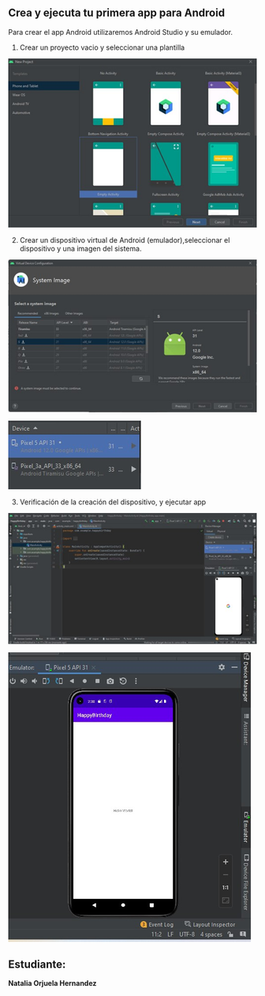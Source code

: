 ## Crea y ejecuta tu primera app para Android

Para crear el app Android utilizaremos Android Studio y su emulador.

1. Crear un proyecto vacio y seleccionar una plantilla

![image](https://github.com/Nataorjuela/IETI-IntroductionAndroid/blob/master/Images/plantilla.jpg)

2. Crear un dispositivo virtual de Android (emulador),seleccionar el dispositivo y una imagen del sistema.

![image](https://github.com/Nataorjuela/IETI-IntroductionAndroid/blob/master/Images/sistema.jpg)

![image](https://github.com/Nataorjuela/IETI-IntroductionAndroid/blob/master/Images/verfDisp.jpg)

3. Verificación de la creación del dispositivo, y ejecutar app

![image](https://github.com/Nataorjuela/IETI-IntroductionAndroid/blob/master/Images/verfOne.jpg)

![image](https://github.com/Nataorjuela/IETI-IntroductionAndroid/blob/master/Images/verfTwo.jpg)

## Estudiante:

**Natalia Orjuela Hernandez**
